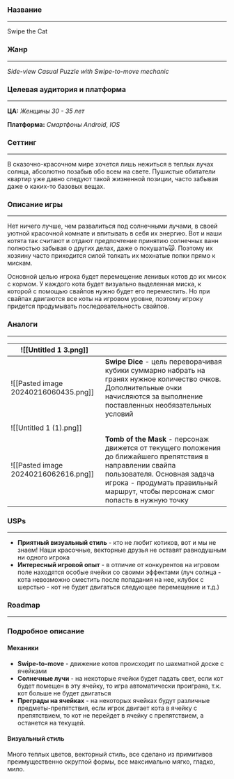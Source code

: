 ### Название
---
Swipe the Cat 
### Жанр
---
*Side-view Сasual Puzzle with Swipe-to-move mechanic*
### Целевая аудитория и платформа
---
**ЦА:** 
*Женщины 30 - 35 лет*

**Платформа:** 
*Смартфоны Android, IOS*
### Сеттинг
---
В сказочно-красочном мире хочется лишь нежиться в теплых лучах солнца, абсолютно позабыв обо всем на свете. Пушистые обитатели квартир уже давно следуют такой жизненной позиции, часто забывая даже о каких-то базовых вещах. 

### Описание игры
---
Нет ничего лучше, чем развалиться под солнечными лучами, в своей уютной красочной комнате и впитывать в себя их энергию. Вот и наши котята так считают и отдают предпочтение принятию солнечных ванн полностью забывая о других делах, даже о покушать🙀. Поэтому их хозяину часто приходится силой толкать их мохнатые попки прямо к мискам.

Основной целью игрока будет перемещение ленивых котов до их мисок с кормом. У каждого кота будет визуально выделенная миска, к которой с помощью свайпов нужно будет его переместить. Но при свайпах двигаются все коты на игровом уровне, поэтому игроку придется продумывать последовательность свайпов.


### Аналоги
---

| ![[Untitled 1 3.png]]                |                                                                                                                                                                                                                               |
| ------------------------------------ | ----------------------------------------------------------------------------------------------------------------------------------------------------------------------------------------------------------------------------- |
| ![[Pasted image 20240216060435.png]] | **Swipe Dice** - цель переворачивая кубики суммарно набрать на гранях нужное количество очков. Дополнительные очки начисляются за выполнение поставленных необязательных условий                                              |
|                                      |                                                                                                                                                                                                                               |
| ![[Untitled 1 (1).png]]              |                                                                                                                                                                                                                               |
| ![[Pasted image 20240216062616.png]] | **Tomb of the Mask** - персонаж движется от текущего положения до ближайшего препятствия в направлении свайпа пользователя. Основная задача игрока - продумать правильный маршрут, чтобы персонаж смог попасть в нужную точку |

### USPs
---
- **Приятный визуальный стиль** - кто не любит котиков, вот и мы не знаем! Наши красочные, векторные друзья не оставят равнодушным ни одного игрока
- **Интересный игровой опыт** - в отличие от конкурентов на игровом поле находятся особые ячейки со своими эффектами (луч солнца - кота невозможно сместить после попадания на нее, клубок с шерстью - кот не будет двигаться следующее перемещение и т.д.) 
### Roadmap
---

### Подробное описание
#### Механики

- **Swipe-to-move** - движение котов происходит по шахматной доске с ячейками
- **Солнечные лучи** - на некоторые ячейки будет падать свет, если кот будет помещен в эту ячейку, то игра автоматически проиграна, т.к. кот больше не будет двигаться
- **Преграды на ячейках** - на некоторых ячейках будут различные предметы-препятствия, если игрок двигает кота в ячейку с препятствием, то кот не перейдет в ячейку с препятствием, а останется на текущей.

#### Визуальный стиль

Много теплых цветов, векторный стиль, все сделано из примитивов преимущественно округлой формы, все максимально мягко, гладко, мило.


###

